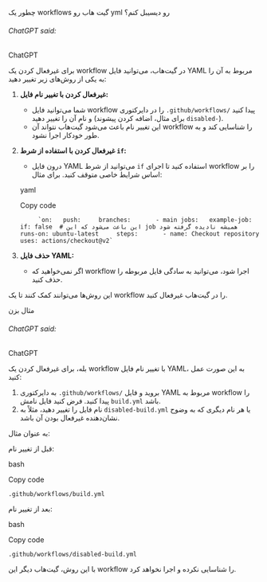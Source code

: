 




چطور یک workflows گیت هاب رو yml رو دیسیبل کنم؟

###### ChatGPT said:

ChatGPT

برای غیرفعال کردن یک workflow در گیت‌هاب، می‌توانید فایل YAML مربوط به آن را به یکی از روش‌های زیر تغییر دهید:

1. **غیرفعال کردن با تغییر نام فایل:**
    
    - شما می‌توانید فایل workflow را در دایرکتوری `.github/workflows/` پیدا کنید و نام آن را تغییر دهید (برای مثال، اضافه کردن پیشوند `disabled-`).
    - این تغییر نام باعث می‌شود گیت‌هاب نتواند آن workflow را شناسایی کند و به طور خودکار اجرا نشود.
2. **غیرفعال کردن با استفاده از شرط `if`:**
    
    - درون فایل YAML می‌توانید از شرط `if` استفاده کنید تا اجرای workflow را بر اساس شرایط خاصی متوقف کنید. برای مثال:
    
    yaml
    
    Copy code
    
		    `on:   push:     branches:       - main jobs:   example-job:     if: false  # این باعث می‌شود که این job همیشه نادیده گرفته شود     runs-on: ubuntu-latest     steps:       - name: Checkout repository         uses: actions/checkout@v2`
		    
1. **حذف فایل YAML:**
    
    - اگر نمی‌خواهید که workflow اجرا شود، می‌توانید به سادگی فایل مربوطه را حذف کنید.

این روش‌ها می‌توانند کمک کنند تا یک workflow را در گیت‌هاب غیرفعال کنید.

مثال بزن

###### ChatGPT said:

ChatGPT

بله، برای غیرفعال کردن یک workflow با تغییر نام فایل YAML، به این صورت عمل کنید:

1. به دایرکتوری `.github/workflows/` بروید و فایل YAML مربوط به workflow را پیدا کنید. فرض کنید فایل نامش `build.yml` باشد.
2. نام فایل را تغییر دهید، مثلاً به `disabled-build.yml` یا هر نام دیگری که به وضوح نشان‌دهنده غیرفعال بودن آن باشد.

به عنوان مثال:

قبل از تغییر نام:

bash

Copy code

`.github/workflows/build.yml`

بعد از تغییر نام:

bash

Copy code

`.github/workflows/disabled-build.yml`

با این روش، گیت‌هاب دیگر این workflow را شناسایی نکرده و اجرا نخواهد کرد.